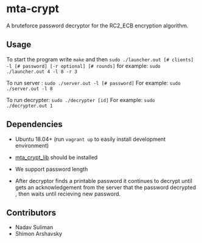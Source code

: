 # mta-crypt
A bruteforce password decryptor for the RC2_ECB encryption algorithm.

## Usage
To start the program write `make` and then `sudo ./launcher.out [# clients] -l [# password] [-r optional] [# rounds]`
for example: `sudo ./launcher.out 4 -l 8 -r 3`

To run server : `sudo ./server.out -l [# password]`
For example: `sudo ./server.out -l 8`

To run decrypter: `sudo ./decrypter [id]`
For example: `sudo ./decrypter.out 1`
 
 
## Dependencies
* Ubuntu 18.04+ (run `vagrant up` to easily install development environment)
* [mta_crypt_lib](https://github.com/gavrielk/LinuxCourseCodePub/tree/master/mta_crypt_lib) should be installed


* We support password length
* After decryptor finds a printable password it continues to decrypt until gets an acknowledgement
  from the server that the password decrypted , then waits until recieving new password.
 
 
## Contributors
- Nadav Suliman
- Shimon Arshavsky
